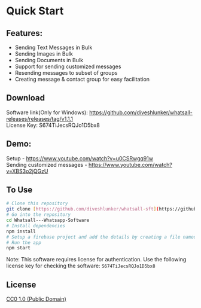 # Quick Start

## Features:
<ul>
  <li>Sending Text Messages in Bulk</li>
  <li>Sending Images in Bulk</li>
  <li>Sending Documents in Bulk</li>
  <li>Support for sending customized messages</li>
  <li>Resending messages to subset of groups</li>
  <li>Creating message & contact group for easy facilitation</li>
</ul>

## Download

Software link(Only for Windows): https://github.com/diveshlunker/whatsall-releases/releases/tag/v1.1.1
<br>
License Key: S674TiJecsRQJo1D5bx8
<br>

## Demo:
Setup - https://www.youtube.com/watch?v=u0CSRwgq91w
<br>
Sending customized messages - https://www.youtube.com/watch?v=XBS3o2jQGzU
<br>

## To Use

```bash
# Clone this repository
git clone [https://github.com/diveshlunker/whatsall-sft](https://github.com/diveshlunker/Whatsall---Whatsapp-Software.git)
# Go into the repository
cd Whatsall---Whatsapp-Software
# Install dependencies
npm install
# Setup a firebase project and add the details by creating a file named firebase_auth.json in src/support_files/
# Run the app
npm start
```

Note: This software requires license for authentication.
Use the following license key for checking the software: `S674TiJecsRQJo1D5bx8`

## License

[CC0 1.0 (Public Domain)](LICENSE.md)
